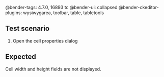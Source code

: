 @bender-tags: 4.7.0, 16893 tc
@bender-ui: collapsed
@bender-ckeditor-plugins: wysiwygarea, toolbar, table, tabletools

## Test scenario

1. Open the cell properties dialog

## Expected

Cell width and height fields are not displayed.
